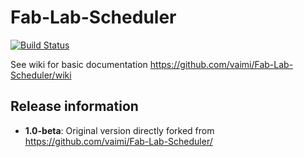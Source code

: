 # Fab-Lab-Scheduler
[![Build Status](https://travis-ci.org/vaimi/Fab-Lab-Scheduler.svg?branch=master)](https://magnum.travis-ci.com/vaimi/Fab-Lab-Scheduler)

See wiki for basic documentation https://github.com/vaimi/Fab-Lab-Scheduler/wiki

## Release information

 - **1.0-beta**: Original version directly forked from  https://github.com/vaimi/Fab-Lab-Scheduler/
